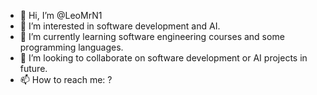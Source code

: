 - 👋 Hi, I’m @LeoMrN1
- 👀 I’m interested in software development and AI.
- 🌱 I’m currently learning software engineering courses and some programming languages.
- 💞️ I’m looking to collaborate on software development or AI projects in future.
- 📫 How to reach me: ?

<!---
LeoMrN1/LeoMrN1 is a ✨ special ✨ repository because its `README.md` (this file) appears on your GitHub profile.
You can click the Preview link to take a look at your changes.
--->
